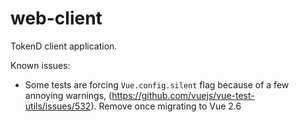 # web-client

TokenD client application.

Known issues: 

* Some tests are forcing `Vue.config.silent` flag because of a few annoying
warnings, (https://github.com/vuejs/vue-test-utils/issues/532). Remove once
migrating to Vue 2.6

